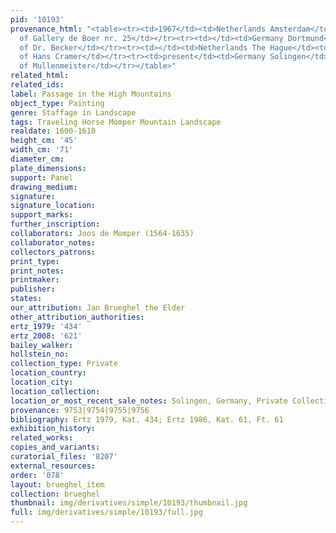 ```yaml
---
pid: '10193'
provenance_html: "<table><tr><td>1967</td><td>Netherlands Amsterdam</td><td>Collection
  of Gallery de Boer nr. 25</td></tr><tr><td></td><td>Germany Dortmund</td><td>Collection
  of Dr. Becker</td></tr><tr><td></td><td>Netherlands The Hague</td><td>Collection
  of Hans Cramer</td></tr><tr><td>present</td><td>Germany Solingen</td><td>Collection
  of Mullenmeister</td></tr></table>"
related_html: 
related_ids: 
label: Passage in the High Mountains
object_type: Painting
genre: Staffage in Landscape
tags: Traveling Horse Momper Mountain Landscape
realdate: 1600-1610
height_cm: '45'
width_cm: '71'
diameter_cm: 
plate_dimensions: 
support: Panel
drawing_medium: 
signature: 
signature_location: 
support_marks: 
further_inscription: 
collaborators: Joos de Momper (1564-1635)
collaborator_notes: 
collectors_patrons: 
print_type: 
print_notes: 
printmaker: 
publisher: 
states: 
our_attribution: Jan Brueghel the Elder
other_attribution_authorities: 
ertz_1979: '434'
ertz_2008: '621'
bailey_walker: 
hollstein_no: 
collection_type: Private
location_country: 
location_city: 
location_collection: 
location_or_most_recent_sale_notes: Solingen, Germany, Private Collection
provenance: 9753|9754|9755|9756
bibliography: Ertz 1979, Kat. 434; Ertz 1986, Kat. 61, Ft. 61
exhibition_history: 
related_works: 
copies_and_variants: 
curatorial_files: '8207'
external_resources: 
order: '078'
layout: brueghel_item
collection: brueghel
thumbnail: img/derivatives/simple/10193/thumbnail.jpg
full: img/derivatives/simple/10193/full.jpg
---
```

